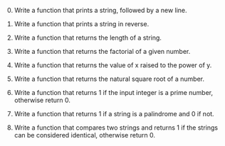0. Write a function that prints a string, followed by a new line.

1. Write a function that prints a string in reverse.

2. Write a function that returns the length of a string.

3. Write a function that returns the factorial of a given number.

4. Write a function that returns the value of x raised to the power of y.

5. Write a function that returns the natural square root of a number.

6. Write a function that returns 1 if the input integer is a prime number, otherwise return 0.

7. Write a function that returns 1 if a string is a palindrome and 0 if not.

8. Write a function that compares two strings and returns 1 if the strings can be considered identical, otherwise return 0.
